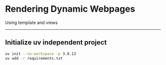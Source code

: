 # Rendering Dynamic Webpages

Using template and views

---

## Initialize uv independent project

```bash
uv init --no-workspace -p 3.8.13
uv add -r requirements.txt
```
